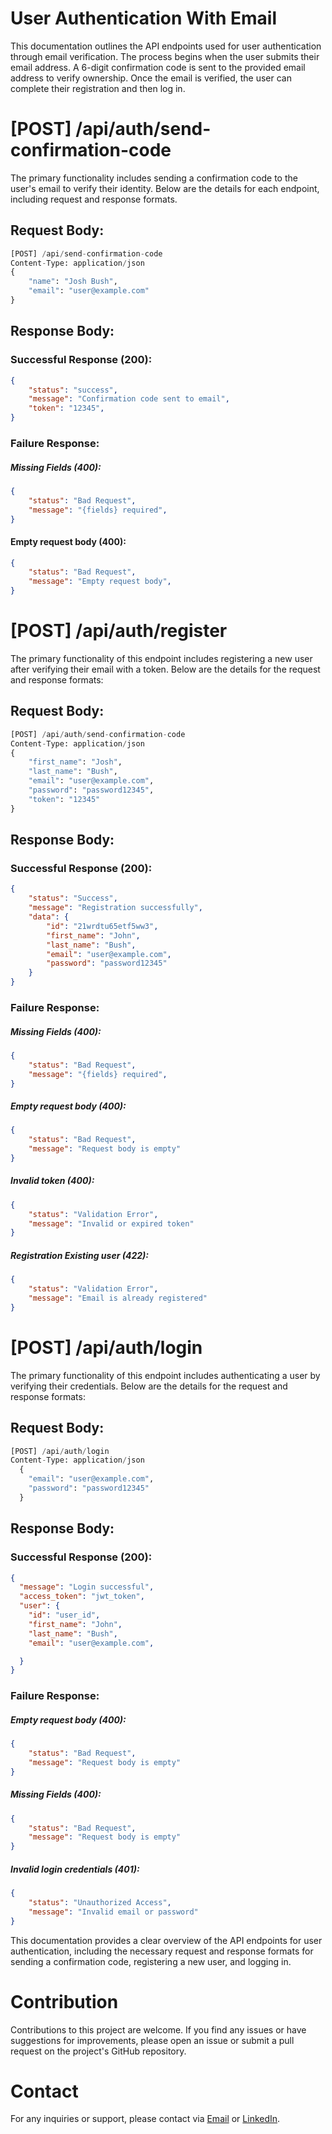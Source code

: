 # User Authentication With Email
This documentation outlines the API endpoints used for user authentication through email verification. The process begins when the user submits their email address. A 6-digit confirmation code is sent to the provided email address to verify ownership. Once the email is verified, the user can complete their registration and then log in.

# [POST] /api/auth/send-confirmation-code
The primary functionality includes sending a confirmation code to the user's email to verify their identity. Below are the details for each endpoint, including request and response formats.

## Request Body:
```python
[POST] /api/send-confirmation-code
Content-Type: application/json
{
    "name": "Josh Bush",
    "email": "user@example.com"
}
```

## Response Body:
### Successful Response (200):
```json
{
    "status": "success",
    "message": "Confirmation code sent to email",
    "token": "12345",
}
```

### Failure Response:
##### Missing Fields (400):
```json
{
    "status": "Bad Request",
    "message": "{fields} required",
}
```

#### Empty request body (400):
```json
{
    "status": "Bad Request",
    "message": "Empty request body",
}
```


# [POST] /api/auth/register
The primary functionality of this endpoint includes registering a new user after verifying their email with a token. Below are the details for the request and response formats:
## Request Body:
```python
[POST] /api/auth/send-confirmation-code
Content-Type: application/json
{
    "first_name": "Josh",
    "last_name": "Bush",
    "email": "user@example.com",
    "password": "password12345",
    "token": "12345"
}
```

## Response Body:
### Successful Response (200):
```json
{
    "status": "Success",
    "message": "Registration successfully",
    "data": {
        "id": "21wrdtu65etf5ww3",
        "first_name": "John",
        "last_name": "Bush",
        "email": "user@example.com",
        "password": "password12345"
    }
}
```

### Failure Response:
##### Missing Fields (400):
```json
{
    "status": "Bad Request",
    "message": "{fields} required",
}
```
##### Empty request body (400):
```json
{
    "status": "Bad Request",
    "message": "Request body is empty"
}
```

##### Invalid token (400):
```json
{
    "status": "Validation Error",
    "message": "Invalid or expired token"
}
```

##### Registration Existing user (422):
```json
{
    "status": "Validation Error",
    "message": "Email is already registered"
}
```

# [POST] /api/auth/login
The primary functionality of this endpoint includes authenticating a user by verifying their credentials. Below are the details for the request and response formats:
## Request Body:
```python
[POST] /api/auth/login
Content-Type: application/json
  {
    "email": "user@example.com",
    "password": "password12345"
  }
  ```

  ## Response Body:
### Successful Response (200):
```json
{
  "message": "Login successful",
  "access_token": "jwt_token",
  "user": {
    "id": "user_id",
    "first_name": "John",
    "last_name": "Bush",
    "email": "user@example.com",

  }
}
```

### Failure Response:
##### Empty request body (400):
```json
{
    "status": "Bad Request",
    "message": "Request body is empty"
}
```

##### Missing Fields (400):
```json
{
    "status": "Bad Request",
    "message": "Request body is empty"
}
```

##### Invalid login credentials (401):
```json
{
    "status": "Unauthorized Access",
    "message": "Invalid email or password"
}
```

This documentation provides a clear overview of the API endpoints for user authentication, including the necessary request and response formats for sending a confirmation code, registering a new user, and logging in.

# Contribution
Contributions to this project are welcome. If you find any issues or have suggestions for improvements, please open an issue or submit a pull request on the project's GitHub repository.

# Contact
For any inquiries or support, please contact via [Email](mailto:wisdomokposin@gmail.com) or [LinkedIn](https://www.linkedin.com/in/wisdom-okposin).
